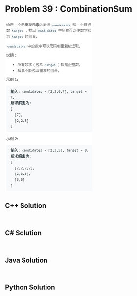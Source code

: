 
# Problem 39 : CombinationSum

<img src="https://github.com/Peefy/PeefyLeetCode/blob/master/doc/1-100/39.CombinationSum/problem.png"/>

## C++ Solution

```c++



```

## C# Solution

```csharp



```

## Java Solution

```java



```

## Python Solution

```python



```


